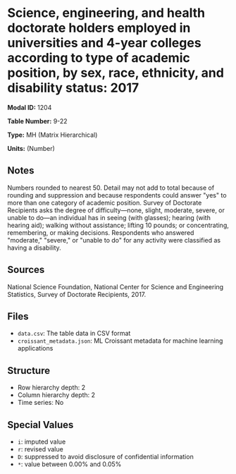# Science, engineering, and health doctorate holders employed in universities and 4-year colleges according to type of academic position, by sex, race, ethnicity, and disability status: 2017

**Modal ID:** 1204

**Table Number:** 9-22

**Type:** MH (Matrix Hierarchical)

**Units:** (Number)

## Notes

Numbers rounded to nearest 50. Detail may not add to total because of rounding and suppression and because respondents could answer "yes" to more than one category of academic position. Survey of Doctorate Recipients asks the degree of difficulty—none, slight, moderate, severe, or unable to do—an individual has in seeing (with glasses); hearing (with hearing aid); walking without assistance; lifting 10 pounds; or concentrating, remembering, or making decisions. Respondents who answered "moderate," "severe," or "unable to do" for any activity were classified as having a disability.

## Sources

National Science Foundation, National Center for Science and Engineering Statistics, Survey of Doctorate Recipients, 2017.

## Files

- `data.csv`: The table data in CSV format
- `croissant_metadata.json`: ML Croissant metadata for machine learning applications

## Structure

- Row hierarchy depth: 2
- Column hierarchy depth: 2
- Time series: No

## Special Values

- `i`: imputed value
- `r`: revised value
- `D`: suppressed to avoid disclosure of confidential information
- `*`: value between 0.00% and 0.05%
